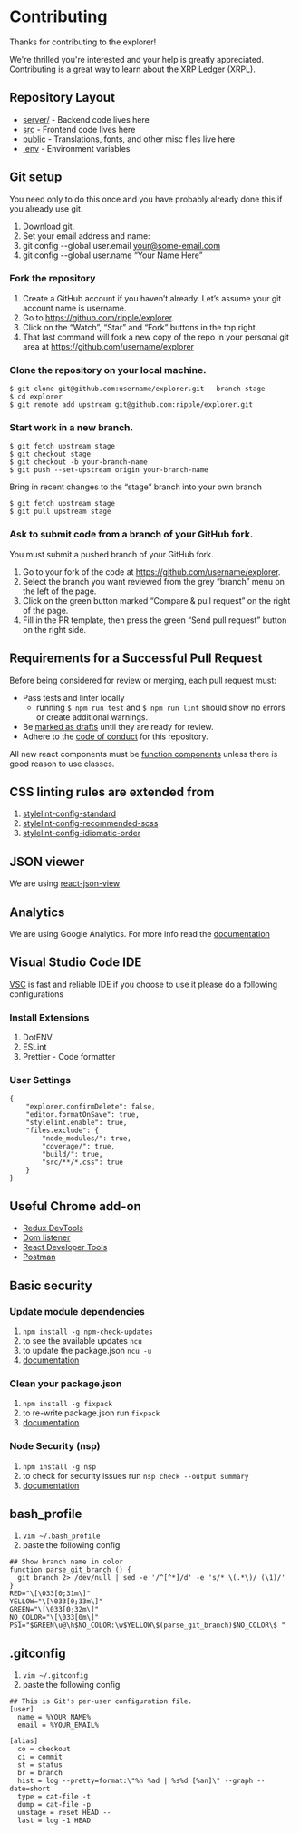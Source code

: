 # Contributing
Thanks for contributing to the explorer!

We're thrilled you're interested and your help is greatly appreciated. Contributing is a great way to learn about the XRP Ledger (XRPL).

## Repository Layout

- [server/](server/) - Backend code lives here
- [src](src/) - Frontend code lives here
- [public](public/) - Translations, fonts, and other misc files live here
- [.env](.env.example) - Environment variables

## Git setup
You need only to do this once and you have probably already done this if you already use git.

1. Download git.
2. Set your email address and name:
3. git config --global user.email your@some-email.com
4. git config --global user.name “Your Name Here”

### Fork the repository
1. Create a GitHub account if you haven’t already.  Let’s assume your git account name is username.
2. Go to https://github.com/ripple/explorer.
3. Click on the “Watch”, “Star” and “Fork” buttons in the top right.
4. That last command will fork a new copy of the repo in your personal git area at https://github.com/username/explorer

### Clone the repository on your local machine.
```
$ git clone git@github.com:username/explorer.git --branch stage
$ cd explorer
$ git remote add upstream git@github.com:ripple/explorer.git
```

### Start work in a new branch.
```
$ git fetch upstream stage
$ git checkout stage
$ git checkout -b your-branch-name
$ git push --set-upstream origin your-branch-name
```

Bring in recent changes to the “stage” branch into your own branch
```
$ git fetch upstream stage
$ git pull upstream stage
```

### Ask to submit code from a branch of your GitHub fork.

You must submit a pushed branch of your GitHub fork.

1. Go to your fork of the code at https://github.com/username/explorer.
2. Select the branch you want reviewed from the grey “branch” menu on the left of the page.
3. Click on the green button marked “Compare & pull request” on the right of the page.
4. Fill in the PR template, then press the green “Send pull request” button on the right side.

## Requirements for a Successful Pull Request

Before being considered for review or merging, each pull request must:

- Pass tests and linter locally
  - running `$ npm run test` and `$ npm run lint` should show no errors or create additional warnings.
- Be [marked as drafts](https://github.blog/2019-02-14-introducing-draft-pull-requests/) until they are ready for review.
- Adhere to the [code of conduct](CODE_OF_CONDUCT.md) for this repository.

All new react components must be [function components](https://reactjs.org/docs/components-and-props.html) unless there is good reason to use classes.


## CSS linting rules are extended from

1.  [stylelint-config-standard](https://github.com/stylelint/stylelint-config-standard)
1.  [stylelint-config-recommended-scss](https://github.com/kristerkari/stylelint-config-recommended-scss)
1.  [stylelint-config-idiomatic-order](https://github.com/ream88/stylelint-config-idiomatic-order)

## JSON viewer

We are using [react-json-view](https://github.com/mac-s-g/react-json-view)

## Analytics

We are using Google Analytics. For more info read the [documentation](https://developers.google.com/analytics/devguides/collection/analyticsjs/)

## Visual Studio Code IDE

[VSC](https://code.visualstudio.com/) is fast and reliable IDE if you choose to use it please do a following configurations

### Install Extensions

1.  DotENV
1.  ESLint
1.  Prettier - Code formatter

### User Settings

```
{
    "explorer.confirmDelete": false,
    "editor.formatOnSave": true,
    "stylelint.enable": true,
    "files.exclude": {
        "node_modules/": true,
        "coverage/": true,
        "build/": true,
        "src/**/*.css": true
    }
}
```

## Useful Chrome add-on

* [Redux DevTools](https://chrome.google.com/webstore/detail/redux-devtools/lmhkpmbekcpmknklioeibfkpmmfibljd?hl=en)
* [Dom listener](https://chrome.google.com/webstore/detail/domlistener/jlfdgnlpibogjanomigieemaembjeolj?hl=en)
* [React Developer Tools](https://chrome.google.com/webstore/detail/react-developer-tools/fmkadmapgofadopljbjfkapdkoienihi/related?hl=en)
* [Postman](https://chrome.google.com/webstore/detail/postman/fhbjgbiflinjbdggehcddcbncdddomop/related?hl=en)

## Basic security

### Update module dependencies

1.  `npm install -g npm-check-updates`
1.  to see the available updates `ncu`
1.  to update the package.json `ncu -u`
1.  [documentation](https://www.npmjs.com/package/npm-check-updates)

### Clean your package.json

1.  `npm install -g fixpack`
1.  to re-write package.json run `fixpack`
1.  [documentation](https://www.npmjs.com/package/fixpack)

### Node Security (nsp)

1.  `npm install -g nsp`
1.  to check for security issues run `nsp check --output summary`
1.  [documentation](https://www.npmjs.com/package/nsp)

## bash_profile

1.  `vim ~/.bash_profile`
1.  paste the following config

```
## Show branch name in color
function parse_git_branch () {
  git branch 2> /dev/null | sed -e '/^[^*]/d' -e 's/* \(.*\)/ (\1)/'
}
RED="\[\033[0;31m\]"
YELLOW="\[\033[0;33m\]"
GREEN="\[\033[0;32m\]"
NO_COLOR="\[\033[0m\]"
PS1="$GREEN\u@\h$NO_COLOR:\w$YELLOW\$(parse_git_branch)$NO_COLOR\$ "
```

## .gitconfig

1.  `vim ~/.gitconfig`
1.  paste the following config

```
## This is Git's per-user configuration file.
[user]
  name = %YOUR_NAME%
  email = %YOUR_EMAIL%

[alias]
  co = checkout
  ci = commit
  st = status
  br = branch
  hist = log --pretty=format:\"%h %ad | %s%d [%an]\" --graph --date=short
  type = cat-file -t
  dump = cat-file -p
  unstage = reset HEAD --
  last = log -1 HEAD
```
